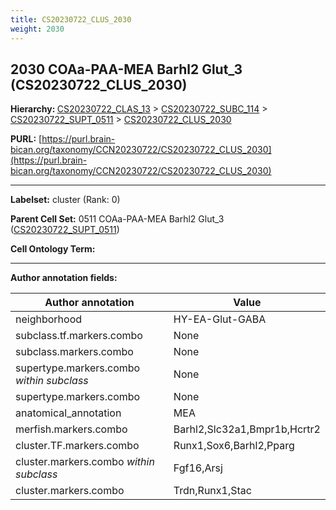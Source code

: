 ```yaml
---
title: CS20230722_CLUS_2030
weight: 2030
---
```

## 2030 COAa-PAA-MEA Barhl2 Glut_3 (CS20230722_CLUS_2030)
<b>Hierarchy: </b>
[CS20230722_CLAS_13](../CS20230722_CLAS_13) >
[CS20230722_SUBC_114](../CS20230722_SUBC_114) >
[CS20230722_SUPT_0511](../CS20230722_SUPT_0511) >
[CS20230722_CLUS_2030](../CS20230722_CLUS_2030)

**PURL:** [https://purl.brain-bican.org/taxonomy/CCN20230722/CS20230722_CLUS_2030](https://purl.brain-bican.org/taxonomy/CCN20230722/CS20230722_CLUS_2030)

---


**Labelset:** cluster (Rank: 0)

**Parent Cell Set:** 0511 COAa-PAA-MEA Barhl2 Glut_3 ([CS20230722_SUPT_0511](../CS20230722_SUPT_0511))



**Cell Ontology Term:** 

[MARKER GENES.]: #


---

[TRANSFERRED ANNOTATIONS.]: #


[AUTHOR ANNOTATION FIELDS.]: #


**Author annotation fields:**

| Author annotation | Value |
|-------------------|-------|
|neighborhood|HY-EA-Glut-GABA|
|subclass.tf.markers.combo|None|
|subclass.markers.combo|None|
|supertype.markers.combo _within subclass_|None|
|supertype.markers.combo|None|
|anatomical_annotation|MEA|
|merfish.markers.combo|Barhl2,Slc32a1,Bmpr1b,Hcrtr2|
|cluster.TF.markers.combo|Runx1,Sox6,Barhl2,Pparg|
|cluster.markers.combo _within subclass_|Fgf16,Arsj|
|cluster.markers.combo|Trdn,Runx1,Stac|
